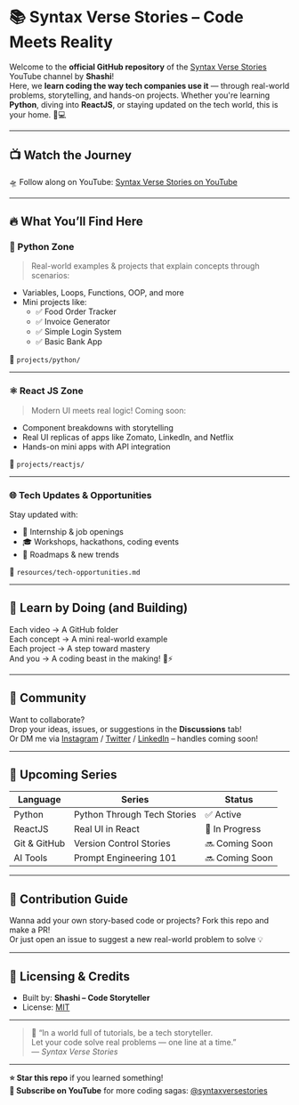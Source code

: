 # 📚 Syntax Verse Stories – Code Meets Reality

Welcome to the **official GitHub repository** of the [Syntax Verse Stories](https://youtube.com/@syntaxversestories) YouTube channel by **Shashi**!  
Here, we **learn coding the way tech companies use it** — through real-world problems, storytelling, and hands-on projects. Whether you're learning **Python**, diving into **ReactJS**, or staying updated on the tech world, this is your home. 🧠💻

---

## 📺 Watch the Journey

🛸 Follow along on YouTube: [Syntax Verse Stories on YouTube](https://youtube.com/@syntaxversestories)

---

## 🔥 What You’ll Find Here

### 🐍 Python Zone
> Real-world examples & projects that explain concepts through scenarios:
- Variables, Loops, Functions, OOP, and more
- Mini projects like:  
  - ✅ Food Order Tracker  
  - ✅ Invoice Generator  
  - ✅ Simple Login System  
  - ✅ Basic Bank App

📂 `projects/python/`

---

### ⚛️ React JS Zone
> Modern UI meets real logic! Coming soon:
- Component breakdowns with storytelling
- Real UI replicas of apps like Zomato, LinkedIn, and Netflix
- Hands-on mini apps with API integration

📂 `projects/reactjs/`

---

### 🌐 Tech Updates & Opportunities
Stay updated with:
- 💼 Internship & job openings
- 🎓 Workshops, hackathons, coding events
- 🚀 Roadmaps & new trends

📂 `resources/tech-opportunities.md`

---

## 🌱 Learn by Doing (and Building)

Each video → A GitHub folder  
Each concept → A mini real-world example  
Each project → A step toward mastery  
And you → A coding beast in the making! 🧠⚡

---

## 📢 Community

Want to collaborate?  
Drop your ideas, issues, or suggestions in the **Discussions** tab!  
Or DM me via [Instagram](https://instagram.com/) / [Twitter](https://twitter.com/) / [LinkedIn](https://linkedin.com/) – handles coming soon!

---

## 🧩 Upcoming Series

| Language | Series | Status |
|----------|--------|--------|
| Python   | Python Through Tech Stories | ✅ Active |
| ReactJS  | Real UI in React | 🔄 In Progress |
| Git & GitHub | Version Control Stories | 🔜 Coming Soon |
| AI Tools | Prompt Engineering 101 | 🔜 Coming Soon |

---

## 🌟 Contribution Guide

Wanna add your own story-based code or projects? Fork this repo and make a PR!  
Or just open an issue to suggest a new real-world problem to solve 💡

---

## 📌 Licensing & Credits

- Built by: **Shashi – Code Storyteller**
- License: [MIT](LICENSE)

---

> 🧠 “In a world full of tutorials, be a tech storyteller.  
> Let your code solve real problems — one line at a time.”  
> — *Syntax Verse Stories*

---

**⭐ Star this repo** if you learned something!  
**🔔 Subscribe on YouTube** for more coding sagas: [@syntaxversestories](https://youtube.com/@syntaxversestories)
